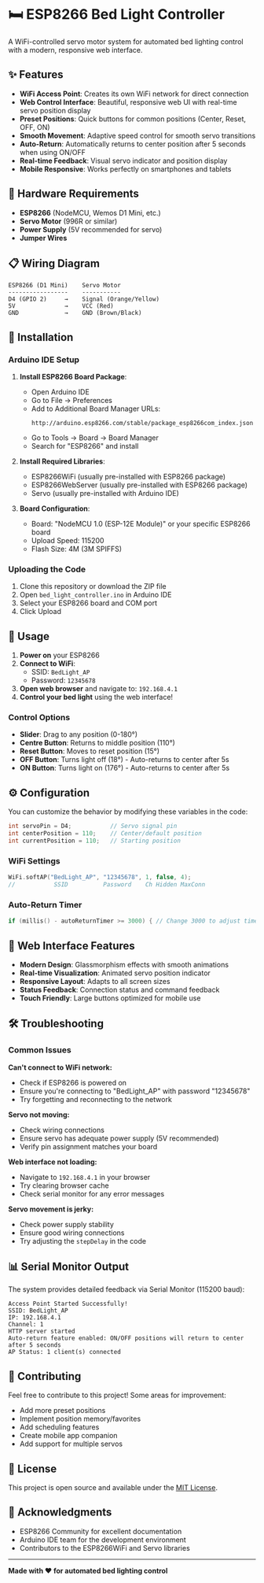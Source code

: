 # 🛏️ ESP8266 Bed Light Controller

A WiFi-controlled servo motor system for automated bed lighting control with a modern, responsive web interface.

## ✨ Features

- **WiFi Access Point**: Creates its own WiFi network for direct connection
- **Web Control Interface**: Beautiful, responsive web UI with real-time servo position display
- **Preset Positions**: Quick buttons for common positions (Center, Reset, OFF, ON)
- **Smooth Movement**: Adaptive speed control for smooth servo transitions
- **Auto-Return**: Automatically returns to center position after 5 seconds when using ON/OFF
- **Real-time Feedback**: Visual servo indicator and position display
- **Mobile Responsive**: Works perfectly on smartphones and tablets

## 🔧 Hardware Requirements

- **ESP8266** (NodeMCU, Wemos D1 Mini, etc.)
- **Servo Motor** (996R or similar)
- **Power Supply** (5V recommended for servo)
- **Jumper Wires**

## 📋 Wiring Diagram

```
ESP8266 (D1 Mini)    Servo Motor
-----------------    -----------
D4 (GPIO 2)     →    Signal (Orange/Yellow)
5V              →    VCC (Red)
GND             →    GND (Brown/Black)
```

## 🚀 Installation

### Arduino IDE Setup

1. **Install ESP8266 Board Package**:
   - Open Arduino IDE
   - Go to File → Preferences
   - Add to Additional Board Manager URLs: 
     ```
     http://arduino.esp8266.com/stable/package_esp8266com_index.json
     ```
   - Go to Tools → Board → Board Manager
   - Search for "ESP8266" and install

2. **Install Required Libraries**:
   - ESP8266WiFi (usually pre-installed with ESP8266 package)
   - ESP8266WebServer (usually pre-installed with ESP8266 package)
   - Servo (usually pre-installed with Arduino IDE)

3. **Board Configuration**:
   - Board: "NodeMCU 1.0 (ESP-12E Module)" or your specific ESP8266 board
   - Upload Speed: 115200
   - Flash Size: 4M (3M SPIFFS)

### Uploading the Code

1. Clone this repository or download the ZIP file
2. Open `bed_light_controller.ino` in Arduino IDE
3. Select your ESP8266 board and COM port
4. Click Upload

## 📱 Usage

1. **Power on** your ESP8266
2. **Connect to WiFi**:
   - SSID: `BedLight_AP`
   - Password: `12345678`
3. **Open web browser** and navigate to: `192.168.4.1`
4. **Control your bed light** using the web interface!

### Control Options

- **Slider**: Drag to any position (0-180°)
- **Centre Button**: Returns to middle position (110°)
- **Reset Button**: Moves to reset position (15°)
- **OFF Button**: Turns light off (18°) - Auto-returns to center after 5s
- **ON Button**: Turns light on (176°) - Auto-returns to center after 5s

## ⚙️ Configuration

You can customize the behavior by modifying these variables in the code:

```cpp
int servoPin = D4;           // Servo signal pin
int centerPosition = 110;    // Center/default position
int currentPosition = 110;   // Starting position
```

### WiFi Settings
```cpp
WiFi.softAP("BedLight_AP", "12345678", 1, false, 4);
//           SSID          Password    Ch Hidden MaxConn
```

### Auto-Return Timer
```cpp
if (millis() - autoReturnTimer >= 3000) { // Change 3000 to adjust timer (milliseconds)
```

## 🎨 Web Interface Features

- **Modern Design**: Glassmorphism effects with smooth animations
- **Real-time Visualization**: Animated servo position indicator
- **Responsive Layout**: Adapts to all screen sizes
- **Status Feedback**: Connection status and command feedback
- **Touch Friendly**: Large buttons optimized for mobile use

## 🛠️ Troubleshooting

### Common Issues

**Can't connect to WiFi network:**
- Check if ESP8266 is powered on
- Ensure you're connecting to "BedLight_AP" with password "12345678"
- Try forgetting and reconnecting to the network

**Servo not moving:**
- Check wiring connections
- Ensure servo has adequate power supply (5V recommended)
- Verify pin assignment matches your board

**Web interface not loading:**
- Navigate to `192.168.4.1` in your browser
- Try clearing browser cache
- Check serial monitor for any error messages

**Servo movement is jerky:**
- Check power supply stability
- Ensure good wiring connections
- Try adjusting the `stepDelay` in the code

## 📊 Serial Monitor Output

The system provides detailed feedback via Serial Monitor (115200 baud):

```
Access Point Started Successfully!
SSID: BedLight_AP
IP: 192.168.4.1
Channel: 1
HTTP server started
Auto-return feature enabled: ON/OFF positions will return to center after 5 seconds
AP Status: 1 client(s) connected
```

## 🤝 Contributing

Feel free to contribute to this project! Some areas for improvement:

- Add more preset positions
- Implement position memory/favorites
- Add scheduling features
- Create mobile app companion
- Add support for multiple servos

## 📄 License

This project is open source and available under the [MIT License](LICENSE).

## 🙏 Acknowledgments

- ESP8266 Community for excellent documentation
- Arduino IDE team for the development environment
- Contributors to the ESP8266WiFi and Servo libraries

---

**Made with ❤️ for automated bed lighting control**
